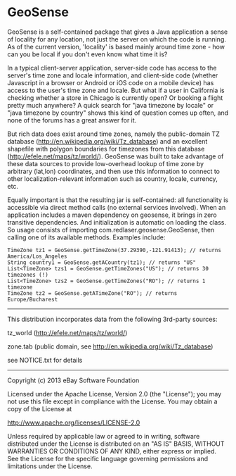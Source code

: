 GeoSense
========

GeoSense is a self-contained package that gives a Java application a sense 
of locality for any location, not just the server on which the code is 
running. As of the current version, 'locality' is based mainly around
time zone - how can you be local if you don't even know what time it is?

In a typical client-server application, server-side code has access to the
server's time zone and locale information, and client-side code (whether 
Javascript in a browser or Android or iOS code on a mobile device) has access 
to the user's time zone and locale. But what if a user in California is 
checking whether a store in Chicago is currently open? Or booking a flight 
pretty much anywhere? A quick search for "java timezone by locale" or 
"java timezone by country" shows this kind of question comes up often, and 
none of the forums has a great answer for it. 

But rich data does exist around time zones, namely the public-domain TZ 
database (http://en.wikipedia.org/wiki/Tz_database) and an excellent shapefile 
with polygon boundaries for timezones from this database
(http://efele.net/maps/tz/world/). GeoSense was built to take advantage of 
these data sources to provide low-overhead lookup of time zone by arbitrary 
(lat,lon) coordinates, and then use this information to connect to other 
localization-relevant information such as country, locale, currency, etc.

Equally important is that the resulting jar is self-contained: all functionality 
is accessible via direct method calls (no external services involved). When an
application includes a maven dependency on geosense, it brings in zero
transitive dependencies. And initialization is automatic on loading the class.
So usage consists of importing com.redlaser.geosense.GeoSense, then calling one
of its available methods. Examples include:

	TimeZone tz1 = GeoSense.getTimeZone(37.29390,-121.91413); // returns America/Los_Angeles
	String country1 = GeoSense.getACountry(tz1); // returns "US"
	List<TimeZone> tzs1 = GeoSense.getTimeZones("US"); // returns 30 timezones (!)
	List<TimeZone> tzs2 = GeoSense.getTimeZones("RO"); // returns 1 timezone
	TimeZone tz2 = GeoSense.getATimeZone("RO"); // returns Europe/Bucharest

------------------------------
This distribution incorporates data from the following 3rd-party sources:

tz_world (http://efele.net/maps/tz/world/)

zone.tab (public domain, see http://en.wikipedia.org/wiki/Tz_database)

see NOTICE.txt for details

-------------------------------------------
Copyright (c) 2013 eBay Software Foundation

Licensed under the Apache License, Version 2.0 (the "License");
you may not use this file except in compliance with the License.
You may obtain a copy of the License at

http://www.apache.org/licenses/LICENSE-2.0

Unless required by applicable law or agreed to in writing, software
distributed under the License is distributed on an "AS IS" BASIS,
WITHOUT WARRANTIES OR CONDITIONS OF ANY KIND, either express or implied.
See the License for the specific language governing permissions and
limitations under the License. 
